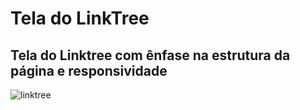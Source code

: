 # Tela do LinkTree
## Tela do Linktree com ênfase na estrutura da página e responsividade 

![linktree](https://github.com/lucasvicentini1/linktree/blob/master/linktreeimg.gif)
